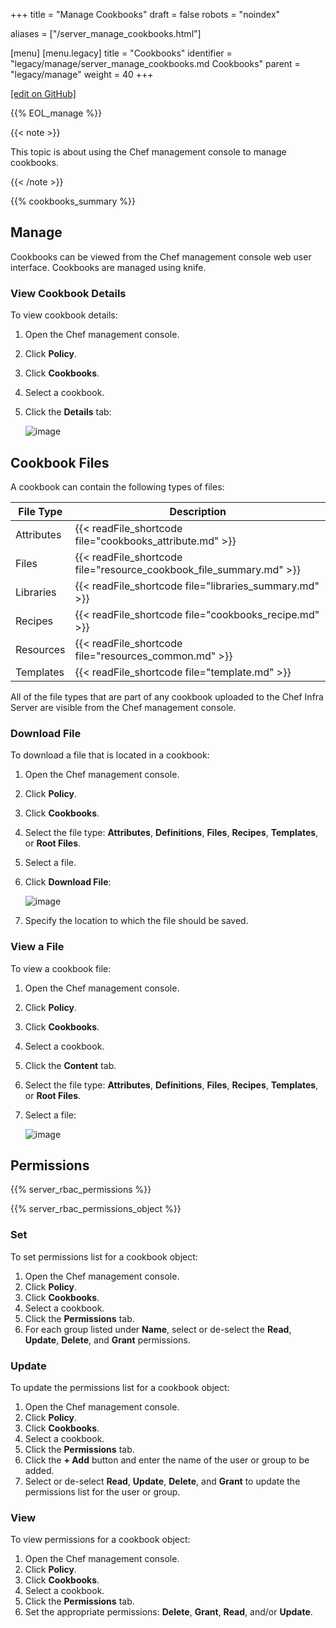+++
title = "Manage Cookbooks"
draft = false
robots = "noindex"


aliases = ["/server_manage_cookbooks.html"]

[menu]
  [menu.legacy]
    title = "Cookbooks"
    identifier = "legacy/manage/server_manage_cookbooks.md Cookbooks"
    parent = "legacy/manage"
    weight = 40
+++

[\[edit on GitHub\]](https://github.com/chef/chef-web-docs/blob/master/content/server_manage_cookbooks.md)

{{% EOL_manage %}}

{{< note >}}

This topic is about using the Chef management console to manage
cookbooks.

{{< /note >}}

{{% cookbooks_summary %}}

## Manage

Cookbooks can be viewed from the Chef management console web user
interface. Cookbooks are managed using knife.

### View Cookbook Details

To view cookbook details:

1.  Open the Chef management console.

2.  Click **Policy**.

3.  Click **Cookbooks**.

4.  Select a cookbook.

5.  Click the **Details** tab:

    ![image](/images/step_manage_webui_policy_cookbook_view_details.png)

## Cookbook Files

A cookbook can contain the following types of files:

<table>
<colgroup>
<col style="width: 12%" />
<col style="width: 87%" />
</colgroup>
<thead>
<tr class="header">
<th>File Type</th>
<th>Description</th>
</tr>
</thead>
<tbody>
<tr class="odd">
<td>Attributes</td>
<td>{{< readFile_shortcode file="cookbooks_attribute.md" >}}</td>
</tr>
<tr class="even">
<td>Files</td>
<td>{{< readFile_shortcode file="resource_cookbook_file_summary.md" >}}</td>
</tr>
<tr class="odd">
<td>Libraries</td>
<td>{{< readFile_shortcode file="libraries_summary.md" >}}</td>
</tr>
<tr class="even">
<td>Recipes</td>
<td>{{< readFile_shortcode file="cookbooks_recipe.md" >}}</td>
</tr>
<tr class="odd">
<td>Resources</td>
<td>{{< readFile_shortcode file="resources_common.md" >}}</td>
</tr>
<tr class="even">
<td>Templates</td>
<td>{{< readFile_shortcode file="template.md" >}}</td>
</tr>
</tbody>
</table>

All of the file types that are part of any cookbook uploaded to the Chef
Infra Server are visible from the Chef management console.

### Download File

To download a file that is located in a cookbook:

1.  Open the Chef management console.

2.  Click **Policy**.

3.  Click **Cookbooks**.

4.  Select the file type: **Attributes**, **Definitions**, **Files**,
    **Recipes**, **Templates**, or **Root Files**.

5.  Select a file.

6.  Click **Download File**:

    ![image](/images/step_manage_webui_policy_cookbook_download.png)

7.  Specify the location to which the file should be saved.

### View a File

To view a cookbook file:

1.  Open the Chef management console.

2.  Click **Policy**.

3.  Click **Cookbooks**.

4.  Select a cookbook.

5.  Click the **Content** tab.

6.  Select the file type: **Attributes**, **Definitions**, **Files**,
    **Recipes**, **Templates**, or **Root Files**.

7.  Select a file:

    ![image](/images/step_manage_webui_policy_cookbook_file_view.png)

## Permissions

{{% server_rbac_permissions %}}

{{% server_rbac_permissions_object %}}

### Set

To set permissions list for a cookbook object:

1.  Open the Chef management console.
2.  Click **Policy**.
3.  Click **Cookbooks**.
4.  Select a cookbook.
5.  Click the **Permissions** tab.
6.  For each group listed under **Name**, select or de-select the
    **Read**, **Update**, **Delete**, and **Grant** permissions.

### Update

To update the permissions list for a cookbook object:

1.  Open the Chef management console.
2.  Click **Policy**.
3.  Click **Cookbooks**.
4.  Select a cookbook.
5.  Click the **Permissions** tab.
6.  Click the **+ Add** button and enter the name of the user or group
    to be added.
7.  Select or de-select **Read**, **Update**, **Delete**, and **Grant**
    to update the permissions list for the user or group.

### View

To view permissions for a cookbook object:

1.  Open the Chef management console.
2.  Click **Policy**.
3.  Click **Cookbooks**.
4.  Select a cookbook.
5.  Click the **Permissions** tab.
6.  Set the appropriate permissions: **Delete**, **Grant**, **Read**,
    and/or **Update**.
